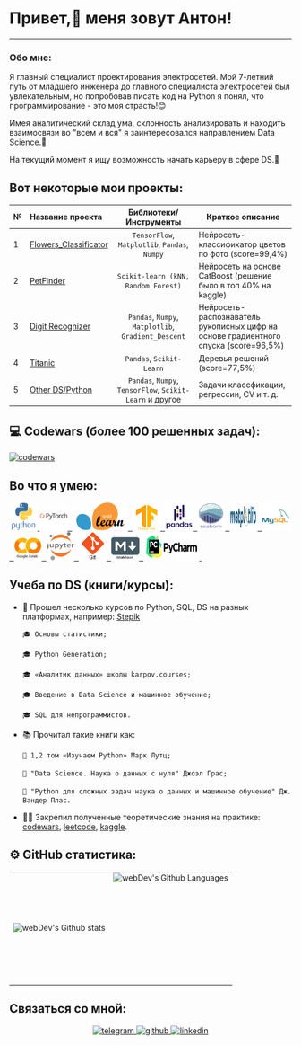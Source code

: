 # Привет,👋 меня зовут Антон!

---

### Обо мне:

Я главный специалист проектирования электросетей. Мой 7-летний путь от младшего инженера до главного специалиста электросетей был увлекательным, но попробовав писать код на Python я понял, что программирование - это моя страсть!😊 

Имея аналитический склад ума, склонность анализировать и находить взаимосвязи во "всем и вся" я заинтересовался направлением Data Science.🧠

На текущий момент я ищу возможность начать карьеру в сфере DS.🤖  


## Вот некоторые мои проекты:

| №| Название проекта                                           | Библиотеки/Инструменты            | Краткое описание                                     |
| -|:---------------------------------------------------------------------------------------------------------------------|:------------------------:| ---------------------------------------------------- |
| 1| [Flowers_Classificator](https://github.com/1-Anton-1/PROJECTS/tree/main/DS/4.%20Flowers_Classificator)| `TensorFlow`, `Matplotlib`, `Рandas`, `Numpy` |Нейросеть-классификатор цветов по фото (score=99,4%) |
| 2| [PetFinder](https://github.com/1-Anton-1/PROJECTS/tree/main/DS/3.%20Petfinder)| `Scikit-learn (kNN, Random Forest)` | Нейросеть на основе CatBoost (решение было в топ 40% на kaggle) |
| 3| [Digit Recognizer](https://github.com/1-Anton-1/PROJECTS/tree/main/DS/2.%20Digit%20Recognizer/Gradient_Descent)| `Pandas`, `Numpy`, `Matplotlib`, `Gradient_Descent` | Нейросеть-распознаватель рукописных цифр на основе градиентного спуска (score=96,5%) |
| 4| [Titanic](https://github.com/1-Anton-1/PROJECTS/tree/main/DS/1.%20Titanic%20-%20Machine%20Learning%20from%20Disaster)| `Pandas`, `Scikit-Learn` | Деревья решений (score=77,5%) |
| 5| [Other DS/Python](https://github.com/1-Anton-1/PROJECTS/tree/main)| `Pandas`, `Numpy`, `TensorFlow`, `Scikit-Learn` и другое | Задачи классфикации, регрессии, СV и т. д. |


## 💻 Codewars (более 100 решенных задач):

[![codewars](https://www.codewars.com/users/!-Anton-!/badges/large)](https://www.codewars.com/users/!-Anton-!)

  
## Во что я умею:

<div>
	<a href="https://python.org">
		<img src="https://github.com/1-Anton-1/HUB_FOR_EVERYTHING/blob/main/page_on_github/python.svg" title="python" alt="python" width="50" height="50"/>
	</a>
	<a href="https://pytorch.org">
		<img src="https://github.com/1-Anton-1/HUB_FOR_EVERYTHING/blob/main/page_on_github/pytorch.svg" title="pytorch" alt="pytorch" width="50" height="50"/>&nbsp
	</a>
	<a href="https://scikit-learn.org">
		<img src="https://github.com/1-Anton-1/HUB_FOR_EVERYTHING/blob/main/page_on_github/scikit_learn.png" title="scikit_learn" alt="scikit_learn" width="100" height="50"/>&nbsp
	</a>  
  	<a href="https://www.tensorflow.org">
		<img src="https://github.com/1-Anton-1/HUB_FOR_EVERYTHING/blob/main/page_on_github/tensorflow.png" title="tensorflow" alt="tensorflow" width="50" height="50"/>&nbsp
	</a>  
  	<a href="https://pandas.pydata.org">
		<img src="https://github.com/1-Anton-1/HUB_FOR_EVERYTHING/blob/main/page_on_github/pandas.svg" title="pandas" alt="pandas" width="50" height="50"/>&nbsp
	</a>  
  	<a href="https://seaborn.pydata.org">
		<img src="https://github.com/1-Anton-1/HUB_FOR_EVERYTHING/blob/main/page_on_github/seaborn-text.svg" title="seaborn" alt="seaborn" width="50" height="50"/>&nbsp
	</a> 
  	<a href="https://matplotlib.org">
		<img src="https://github.com/1-Anton-1/HUB_FOR_EVERYTHING/blob/main/page_on_github/matplotlib.svg" title="matplotlib" alt="matplotlib" width="50" height="50"/>&nbsp
	</a> 
  	<a href="https://www.mysql.com">
		<img src="https://github.com/1-Anton-1/HUB_FOR_EVERYTHING/blob/main/page_on_github/mysql.svg" title="mysql" alt="mysql" width="50" height="50"/>&nbsp
	</a> 	
  	<a href="https://colab.google">
		<img src="https://github.com/1-Anton-1/HUB_FOR_EVERYTHING/blob/main/page_on_github/google-colab.png" title="google-colab" alt="google-colab" width="50" height="50"/>&nbsp
	</a> 	
  	<a href="https://jupyter.org">
		<img src="https://github.com/1-Anton-1/HUB_FOR_EVERYTHING/blob/main/page_on_github/jupyter.svg" title="jupyter" alt="jupyter" width="50" height="50"/>&nbsp
	</a> 	  
  	<a href="https://github.com">
		<img src="https://github.com/1-Anton-1/HUB_FOR_EVERYTHING/blob/main/page_on_github/git-text.png" title="git" alt="git" width="50" height="50"/>&nbsp
	</a>
  	<a href="https://doka.guide/tools/markdown/">
		<img src="https://github.com/1-Anton-1/HUB_FOR_EVERYTHING/blob/main/page_on_github/markdown.png" title="markdown" alt="markdown" width="50" height="50"/>&nbsp
	</a>	
  	<a href="https://www.jetbrains.com/pycharm/">
		<img src="https://github.com/1-Anton-1/HUB_FOR_EVERYTHING/blob/main/page_on_github/pycharm.png" title="pycharm" alt="pycharm" width="100" height="50"/>&nbsp
	</a>	
</div>


## Учеба по DS (книги/курсы):

- 🔭 Прошел несколько курсов по Python, SQL, DS на разных платформах, например: [Stepik](https://stepik.org/users/620249305/profile)  

	  🎓 Основы статистики;

	  🎓 Python Generation;

	  🎓 «Аналитик данных» школы karpov.courses;

	  🎓 Введение в Data Science и машинное обучение;

	  🎓 SQL для непрограммистов.	    

- 📚 Прочитал такие книги как:

	  📘 1,2 том «Изучаем Python» Марк Лутц;

	  📗 "Data Science. Наука о данных с нуля" Джоэл Грас;

	  📕 "Python для сложных задач наука о данных и машинное обучение" Дж. Вандер Плас.   
  

- 🏋️‍♂️ Закрепил полученные теоретические знания на практике:
     [codewars](https://www.codewars.com/users/!-Anton-!), 
     [leetcode](https://leetcode.com/Anton-007/), 
     [kaggle](https://www.kaggle.com/antonra/competitions?tab=active). 


## ⚙️ GitHub статистика:

<table>
  <tr>
    <td>
      <img align="left" src="http://github-readme-streak-stats.herokuapp.com?user=1-Anton-1&theme=dark&background=000000" alt="webDev's Github stats" />
    </td>
    <td>
      <img height="195px" align="right" alt="webDev's Github Languages" src="https://github-readme-stats-sigma-five.vercel.app/api/top-langs/?username=1-Anton-1&layout=big&theme=vision-friendly-dark" />
    </td>
  </tr>
</table>


## Связаться со мной:  
<div align="center">
<a href="https://t.me/An_R_l" target="_blank">
<img src=https://img.shields.io/badge/-An_R_l-%231E77B5.svg?&style=for-the-badge&logo=Telegram&logoColor=white alt=telegram style="margin-bottom: 5px;" />
</a>
<a href="https://github.com/1-Anton-1" target="_blank">
<img src=https://img.shields.io/badge/github-%2324292e.svg?&style=for-the-badge&logo=github&logoColor=white alt=github style="margin-bottom: 5px;" />
</a>
<a href="https://linkedin.com/in/anton-rachenko-2b330b26a" target="_blank">
<img src=https://img.shields.io/badge/linkedin-%231E77B5.svg?&style=for-the-badge&logo=linkedin&logoColor=white alt=linkedin style="margin-bottom: 5px;" />
</a>  
</div>  


<div align="left">
  <img src="https://komarev.com/ghpvc/?username=1-Anton-1&style=flat-square&color=blue" alt=""/>
</div>
